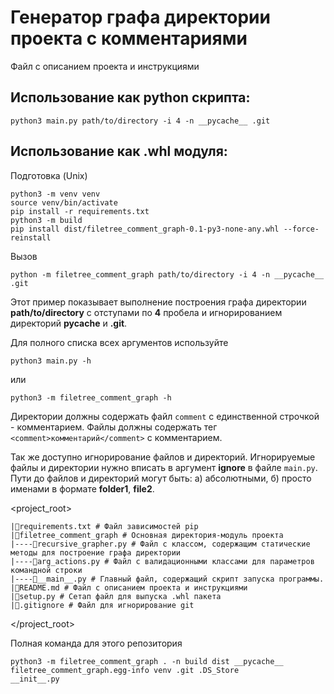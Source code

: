 # Генератор графа директории проекта с комментариями
<comment>Файл с описанием проекта и инструкциями</comment>
## Использование как python скрипта:
```shell
python3 main.py path/to/directory -i 4 -n __pycache__ .git
```

## Использование как .whl модуля:

Подготовка (Unix)
```
python3 -m venv venv
source venv/bin/activate
pip install -r requirements.txt
python3 -m build
pip install dist/filetree_comment_graph-0.1-py3-none-any.whl --force-reinstall
```

Вызов
```
python -m filetree_comment_graph path/to/directory -i 4 -n __pycache__ .git
```

Этот пример показывает выполнение построения графа директории **path/to/directory** c отступами по **4** пробела и игнорированием директорий **__pycache__** и **.git**.

Для полного списка всех аргументов используйте
```
python3 main.py -h
```
или
```
python3 -m filetree_comment_graph -h
```

Директории должны содержать файл `comment` с единственной строчкой - комментарием.
Файлы должны содержать тег `<comment>комментарий</comment>` с комментарием.

Так же доступно игнорирование файлов и директорий. Игнорируемые файлы и директории нужно вписать в аргумент **ignore** в файле `main.py`. Пути до файлов и директорий могут быть: а) абсолютными, б) просто именами в формате **folder1**, **file2**.

<project_root>
```
|💾requirements.txt # Файл зависимостей pip
|📁filetree_comment_graph # Основная директория-модуль проекта
|----💾recursive_grapher.py # Файл с классом, содержащим статические методы для построение графа директории
|----💾arg_actions.py # Файл с валидационными классами для параметров командной строки
|----💾__main__.py # Главный файл, содержащий скрипт запуска программы.
|💾README.md # Файл с описанием проекта и инструкциями
|💾setup.py # Сетап файл для выпуска .whl пакета
|💾.gitignore # Файл для игнорирование git
```
</project_root>

Полная команда для этого репозитория
```
python3 -m filetree_comment_graph . -n build dist __pycache__ filetree_comment_graph.egg-info venv .git .DS_Store
__init__.py
```